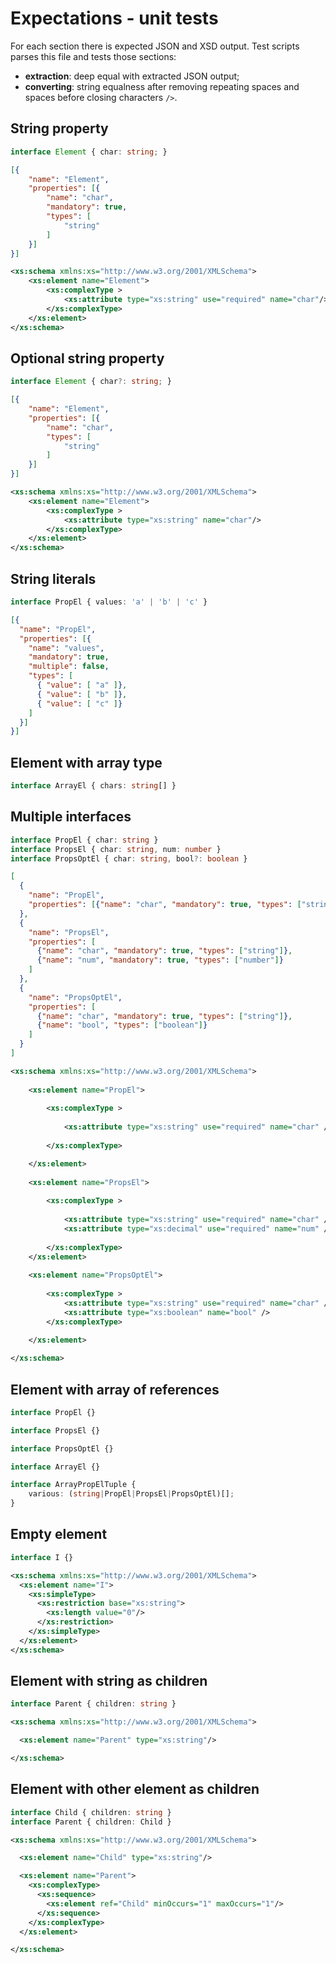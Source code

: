 # Expectations - unit tests

For each section there is expected JSON and XSD output.
Test scripts parses this file and tests those sections:

* **extraction**: deep equal with extracted JSON output;
* **converting**: string equalness after removing repeating spaces
    and spaces before closing characters `/>`.






## String property

```ts
interface Element { char: string; }
```

```json
[{
    "name": "Element",
    "properties": [{
        "name": "char",
        "mandatory": true,
        "types": [
            "string"
        ]
    }]
}]
```

```xsd
<xs:schema xmlns:xs="http://www.w3.org/2001/XMLSchema"> 
    <xs:element name="Element"> 
        <xs:complexType > 
            <xs:attribute type="xs:string" use="required" name="char"/> 
        </xs:complexType> 
    </xs:element> 
</xs:schema>
```






## Optional string property

```ts
interface Element { char?: string; }
```

```json
[{
    "name": "Element",
    "properties": [{
        "name": "char",
        "types": [
            "string"
        ]
    }]
}]
```

```xsd
<xs:schema xmlns:xs="http://www.w3.org/2001/XMLSchema"> 
    <xs:element name="Element"> 
        <xs:complexType > 
            <xs:attribute type="xs:string" name="char"/> 
        </xs:complexType> 
    </xs:element> 
</xs:schema>
```






## String literals

```ts
interface PropEl { values: 'a' | 'b' | 'c' }
```

```json
[{
  "name": "PropEl",
  "properties": [{
    "name": "values",
    "mandatory": true,
    "multiple": false,
    "types": [
      { "value": [ "a" ]},
      { "value": [ "b" ]},
      { "value": [ "c" ]}
    ]
  }]
}]
```






## Element with array type

```ts
interface ArrayEl { chars: string[] }
```






## Multiple interfaces

```ts
interface PropEl { char: string }
interface PropsEl { char: string, num: number }
interface PropsOptEl { char: string, bool?: boolean }
```

```json
[
  {
    "name": "PropEl",
    "properties": [{"name": "char", "mandatory": true, "types": ["string"]}]
  },
  {
    "name": "PropsEl",
    "properties": [
      {"name": "char", "mandatory": true, "types": ["string"]},
      {"name": "num", "mandatory": true, "types": ["number"]}
    ]
  },
  {
    "name": "PropsOptEl",
    "properties": [
      {"name": "char", "mandatory": true, "types": ["string"]},
      {"name": "bool", "types": ["boolean"]}
    ]
  }
]
```

```xsd
<xs:schema xmlns:xs="http://www.w3.org/2001/XMLSchema">
  
    <xs:element name="PropEl">
      
        <xs:complexType >
          
            <xs:attribute type="xs:string" use="required" name="char" />
        
        </xs:complexType>

    </xs:element>
    
    <xs:element name="PropsEl">
      
        <xs:complexType >
          
            <xs:attribute type="xs:string" use="required" name="char" />
            <xs:attribute type="xs:decimal" use="required" name="num" />
    
        </xs:complexType>
    </xs:element>
    
    <xs:element name="PropsOptEl">
      
        <xs:complexType >      
            <xs:attribute type="xs:string" use="required" name="char" />
            <xs:attribute type="xs:boolean" name="bool" />
        </xs:complexType>

    </xs:element>
    
</xs:schema>
```






## Element with array of references

```ts
interface PropEl {}

interface PropsEl {}

interface PropsOptEl {}

interface ArrayEl {}

interface ArrayPropElTuple {
    various: (string|PropEl|PropsEl|PropsOptEl)[];
}
```








## Empty element


```ts
interface I {}
```

```xsd
<xs:schema xmlns:xs="http://www.w3.org/2001/XMLSchema">
  <xs:element name="I">
    <xs:simpleType>
      <xs:restriction base="xs:string">
        <xs:length value="0"/>
      </xs:restriction>
    </xs:simpleType>
  </xs:element>
</xs:schema>
```




## Element with string as children

```ts
interface Parent { children: string }
```

```xsd
<xs:schema xmlns:xs="http://www.w3.org/2001/XMLSchema">

  <xs:element name="Parent" type="xs:string"/>

</xs:schema>
```

## Element with other element as children

```ts
interface Child { children: string }
interface Parent { children: Child }
```

```xsd
<xs:schema xmlns:xs="http://www.w3.org/2001/XMLSchema">

  <xs:element name="Child" type="xs:string"/>

  <xs:element name="Parent">
    <xs:complexType>
      <xs:sequence>
        <xs:element ref="Child" minOccurs="1" maxOccurs="1"/>
      </xs:sequence>
    </xs:complexType>
  </xs:element>

</xs:schema>
```